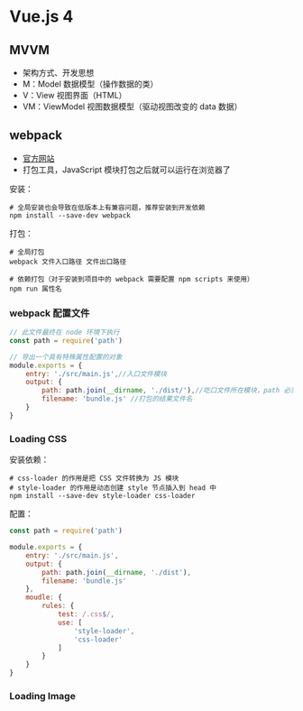 # Vue.js 4

## MVVM

- 架构方式、开发思想
- M：Model 数据模型（操作数据的类）
- V：View 视图界面（HTML）
- VM：ViewModel 视图数据模型（驱动视图改变的 data 数据）

## webpack

- [官方网站](https://webpack.js.org)
- 打包工具，JavaScript 模块打包之后就可以运行在浏览器了

安装：

```shell
# 全局安装也会导致在低版本上有兼容问题，推荐安装到开发依赖
npm install --save-dev webpack
```

打包：

```shell
# 全局打包
webpack 文件入口路径 文件出口路径

# 依赖打包（对于安装到项目中的 webpack 需要配置 npm scripts 来使用）
npm	run 属性名
```

### webpack 配置文件

```js
// 此文件最终在 node 环境下执行
const path = require('path')

// 导出一个具有特殊属性配置的对象
module.exports = {
    entry: './src/main.js',//入口文件模块
    output: {
        path: path.join(__dirname, './dist/'),//吃口文件所在模块，path 必须是一个绝对路径
        filename: 'bundle.js' //打包的结果文件名
    }
}
```

### Loading CSS

安装依赖：

```shell
# css-loader 的作用是把 CSS 文件转换为 JS 模块
# style-loader 的作用是动态创建 style 节点插入到 head 中
npm install --save-dev style-loader css-loader
```

配置：

```js
const path = require('path')

module.exports = {
    entry: './src/main.js',
    output: {
        path: path.join(__dirname, './dist'),
        filename: 'bundle.js'
    },
    moudle: {
        rules: {
            test: /.css$/,
            use: [
                'style-loader',
                'css-loader'
            ]
        }
    }
}
```

### Loading Image





